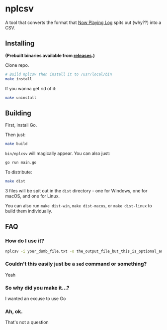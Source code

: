 # nplcsv

A tool that converts the format that [Now Playing Log](https://play.google.com/store/apps/details?id=com.radix.nowplayinglog) spits out (why??) into a CSV.

## Installing

**(Prebuilt binaries available from [releases](https://github.com/tjhorner/nplcsv/releases).)**

Clone repo.

```bash
# Build nplcsv then install it to /usr/local/bin
make install
```

If you wanna get rid of it:

```bash
make uninstall
```

## Building

First, install Go.

Then just:

```bash
make build
```

`bin/nplcsv` will magically appear. You can also just:

```bash
go run main.go
```

To distribute:

```bash
make dist
```

3 files will be spit out in the `dist` directory - one for Windows, one for macOS, and one for Linux.

You can also run `make dist-win`, `make dist-macos`, or `make dist-linux` to build them individually.

## FAQ

### How do I use it?

```bash
nplcsv -i your_dumb_file.txt -o the_output_file_but_this_is_optional_and_defaults_to_out.csv
```

### Couldn't this easily just be a `sed` command or something?

Yeah

### So why did you make it...?

I wanted an excuse to use Go

### Ah, ok.

That's not a question